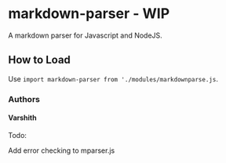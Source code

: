 # markdown-parser - WIP
A markdown parser for Javascript and NodeJS.

## How to Load
Use `import markdown-parser from './modules/markdownparse.js`.

### Authors
#### Varshith


Todo:

Add error checking to mparser.js